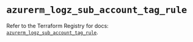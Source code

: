 # `azurerm_logz_sub_account_tag_rule`

Refer to the Terraform Registry for docs: [`azurerm_logz_sub_account_tag_rule`](https://registry.terraform.io/providers/hashicorp/azurerm/3.110.0/docs/resources/logz_sub_account_tag_rule).
